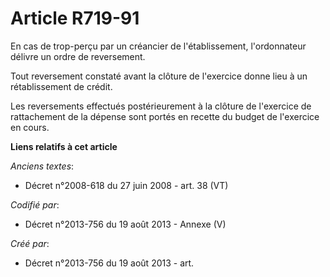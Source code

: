 # Article R719-91

En cas de trop-perçu par un créancier de l'établissement, l'ordonnateur délivre un ordre de reversement.

Tout reversement constaté avant la clôture de l'exercice donne lieu à un rétablissement de crédit.

Les reversements effectués postérieurement à la clôture de l'exercice de rattachement de la dépense sont portés en recette du
budget de l'exercice en cours.

**Liens relatifs à cet article**

_Anciens textes_:

  - Décret n°2008-618 du 27 juin 2008 - art. 38 (VT)

_Codifié par_:

  - Décret n°2013-756 du 19 août 2013 -  Annexe (V)

_Créé par_:

  - Décret n°2013-756 du 19 août 2013 - art.
